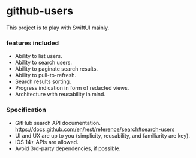 # github-users

This project is to play with SwiftUI mainly.

### features included

* Ability to list users.
* Ability to search users.
* Ability to paginate search results.
* Ability to pull-to-refresh.
* Search results sorting.
* Progress indication in form of redacted views.
* Architecture with reusability in mind.

### Specification

* GitHub search API documentation. https://docs.github.com/en/rest/reference/search#search-users
* UI and UX are up to you (simplicity, reusability, and familiarity are key).
* iOS 14+ APIs are allowed.
* Avoid 3rd-party dependencies, if possible.

